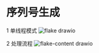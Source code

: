 # 序列号生成
1 单线程模式
![flake drawio](https://github.com/user-attachments/assets/a7116832-9d86-4746-ad3e-0e7289c32219)

2 处理流程
![flake-content drawio](https://github.com/user-attachments/assets/538e563b-b8d6-4e50-94ee-ca7108d6fd11)
